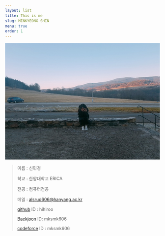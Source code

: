```yaml
---
layout: list
title: This is me
slug: MINKYEONG SHIN
menu: true
order: 1
---
```

![image](/assets/img/blog/me1.jpg)


> 이름 : 신민경  
>
> 학교 : 한양대학교 ERICA  
>
> 전공 : 컴퓨터전공  
>
> 메일 : alsrud606@hanyang.ac.kr  
>
> [github](https://github.com/hihiroo) ID : hihiroo  
>
> [Baekjoon](https://www.acmicpc.net/user/mksmk606) ID: mksmk606  
>
> [codeforce](https://codeforces.com/profile/mksmk606) ID : mksmk606
